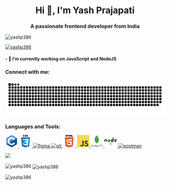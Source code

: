 <h1 align="center">Hi 👋, I'm Yash Prajapati</h1>
<h3 align="center">A passionate frontend developer from India</h3>
<p align="left"> <img src="https://komarev.com/ghpvc/?username=yashp386&label=Profile%20views&color=0e75b6&style=flat" alt="yashp386" /> </p>
<p align="left"> <a href="https://github.com/ryo-ma/github-profile-trophy"><img src="https://github-profile-trophy.vercel.app/?username=yashp386" alt="yashp386" /></a> </p>
<h4>- 🔭 I’m currently working on JavaScript and NodeJS</h4>
<h3 align="left">Connect with me:</h3>
<p align="left">
</p>
<img src="https://raw.githubusercontent.com/platane/snk/output/github-contribution-grid-snake-dark.svg">
<h3 align="left">Languages and Tools:</h3>
<p align="left"> <a href="https://www.cprogramming.com/" target="_blank" rel="noreferrer"> <img src="https://raw.githubusercontent.com/devicons/devicon/master/icons/c/c-original.svg" alt="c" width="40" height="40"/> </a> <a href="https://www.w3schools.com/css/" target="_blank" rel="noreferrer"> <img src="https://raw.githubusercontent.com/devicons/devicon/master/icons/css3/css3-original-wordmark.svg" alt="css3" width="40" height="40"/> </a> <a href="https://www.figma.com/" target="_blank" rel="noreferrer"> <img src="https://www.vectorlogo.zone/logos/figma/figma-icon.svg" alt="figma" width="40" height="40"/> </a> <a href="https://git-scm.com/" target="_blank" rel="noreferrer"> <img src="https://www.vectorlogo.zone/logos/git-scm/git-scm-icon.svg" alt="git" width="40" height="40"/> </a> <a href="https://www.w3.org/html/" target="_blank" rel="noreferrer"> <img src="https://raw.githubusercontent.com/devicons/devicon/master/icons/html5/html5-original-wordmark.svg" alt="html5" width="40" height="40"/> </a> <a href="https://developer.mozilla.org/en-US/docs/Web/JavaScript" target="_blank" rel="noreferrer"> <img src="https://raw.githubusercontent.com/devicons/devicon/master/icons/javascript/javascript-original.svg" alt="javascript" width="40" height="40"/> </a> <a href="https://www.mongodb.com/" target="_blank" rel="noreferrer"> <img src="https://raw.githubusercontent.com/devicons/devicon/master/icons/mongodb/mongodb-original-wordmark.svg" alt="mongodb" width="40" height="40"/> </a> <a href="https://nodejs.org" target="_blank" rel="noreferrer"> <img src="https://raw.githubusercontent.com/devicons/devicon/master/icons/nodejs/nodejs-original-wordmark.svg" alt="nodejs" width="40" height="40"/> </a> <a href="https://postman.com" target="_blank" rel="noreferrer"> <img src="https://www.vectorlogo.zone/logos/getpostman/getpostman-icon.svg" alt="postman" width="40" height="40"/> </a> </p>
<img src="https://camo.githubusercontent.com/99794108b1606ef058fdf2ec1f529b6b7b0abebf2571fea175b787e8a0db445b/68747470733a2f2f70726f66696c652d726561646d652d67656e657261746f722e636f6d2f6173736574732f736e616b652e737667">
<p><img align="left" src="https://github-readme-stats.vercel.app/api/top-langs?username=yashp386&show_icons=true&locale=en&layout=compact" alt="yashp386" /></p>

<p>&nbsp;<img align="center" src="https://github-readme-stats.vercel.app/api?username=yashp386&show_icons=true&locale=en" alt="yashp386" /></p>

<p><img align="center" src="https://github-readme-streak-stats.herokuapp.com/?user=yashp386&" alt="yashp386" /></p>
